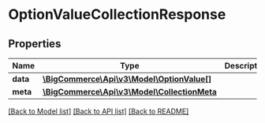 # OptionValueCollectionResponse

## Properties
Name | Type | Description | Notes
------------ | ------------- | ------------- | -------------
**data** | [**\BigCommerce\Api\v3\Model\OptionValue[]**](OptionValue.md) |  | [optional] 
**meta** | [**\BigCommerce\Api\v3\Model\CollectionMeta**](CollectionMeta.md) |  | [optional] 

[[Back to Model list]](../README.md#documentation-for-models) [[Back to API list]](../README.md#documentation-for-api-endpoints) [[Back to README]](../README.md)


